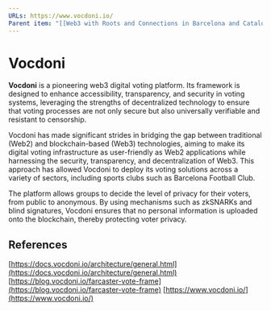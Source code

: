```yaml
---
URLs: https://www.vocdoni.io/
Parent item: "[[Web3 with Roots and Connections in Barcelona and Catalonia]]"
---
```

# Vocdoni

**Vocdoni** is a pioneering web3 digital voting platform. Its framework is designed to enhance accessibility, transparency, and security in voting systems, leveraging the strengths of decentralized technology to ensure that voting processes are not only secure but also universally verifiable and resistant to censorship.

Vocdoni has made significant strides in bridging the gap between traditional (Web2) and blockchain-based (Web3) technologies, aiming to make its digital voting infrastructure as user-friendly as Web2 applications while harnessing the security, transparency, and decentralization of Web3. This approach has allowed Vocdoni to deploy its voting solutions across a variety of sectors, including sports clubs such as Barcelona Football Club.

The platform allows groups to decide the level of privacy for their voters, from public to anonymous. By using mechanisms such as zkSNARKs and blind signatures, Vocdoni ensures that no personal information is uploaded onto the blockchain, thereby protecting voter privacy.

## References

[https://docs.vocdoni.io/architecture/general.html](https://docs.vocdoni.io/architecture/general.html)
[https://blog.vocdoni.io/farcaster-vote-frame](https://blog.vocdoni.io/farcaster-vote-frame)
[https://www.vocdoni.io/](https://www.vocdoni.io/)